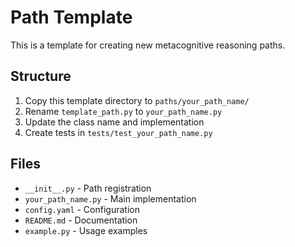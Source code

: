 # Path Template

This is a template for creating new metacognitive reasoning paths.

## Structure

1. Copy this template directory to `paths/your_path_name/`
2. Rename `template_path.py` to `your_path_name.py`
3. Update the class name and implementation
4. Create tests in `tests/test_your_path_name.py`

## Files

- `__init__.py` - Path registration
- `your_path_name.py` - Main implementation
- `config.yaml` - Configuration
- `README.md` - Documentation
- `example.py` - Usage examples
